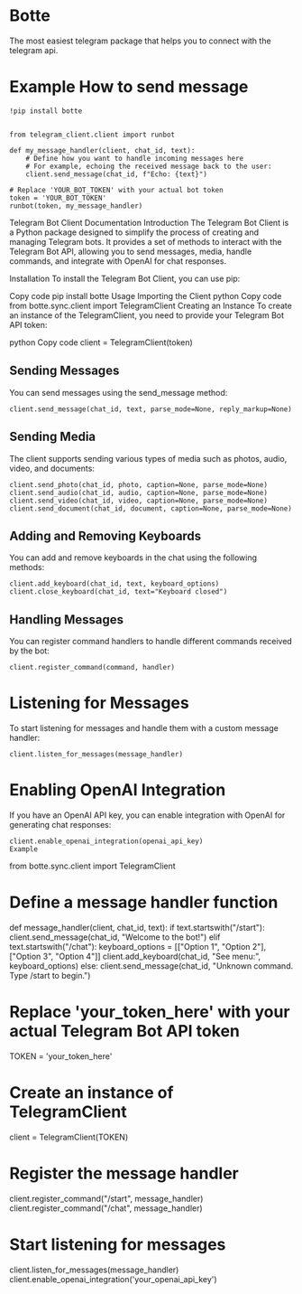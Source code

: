 # Botte
The most easiest telegram package that helps you to connect with the telegram api.

# Example How to send message

```
!pip install botte

```
```

from telegram_client.client import runbot

def my_message_handler(client, chat_id, text):
    # Define how you want to handle incoming messages here
    # For example, echoing the received message back to the user:
    client.send_message(chat_id, f"Echo: {text}")

# Replace 'YOUR_BOT_TOKEN' with your actual bot token
token = 'YOUR_BOT_TOKEN'
runbot(token, my_message_handler)

```
Telegram Bot Client Documentation
Introduction
The Telegram Bot Client is a Python package designed to simplify the process of creating and managing Telegram bots. It provides a set of methods to interact with the Telegram Bot API, allowing you to send messages, media, handle commands, and integrate with OpenAI for chat responses.

Installation
To install the Telegram Bot Client, you can use pip:

Copy code
pip install botte
Usage
Importing the Client
python
Copy code
from botte.sync.client import TelegramClient
Creating an Instance
To create an instance of the TelegramClient, you need to provide your Telegram Bot API token:

python
Copy code
client = TelegramClient(token)
## Sending Messages
You can send messages using the send_message method:
```
client.send_message(chat_id, text, parse_mode=None, reply_markup=None)
```
## Sending Media
The client supports sending various types of media such as photos, audio, video, and documents:
```
client.send_photo(chat_id, photo, caption=None, parse_mode=None)
client.send_audio(chat_id, audio, caption=None, parse_mode=None)
client.send_video(chat_id, video, caption=None, parse_mode=None)
client.send_document(chat_id, document, caption=None, parse_mode=None)
```
## Adding and Removing Keyboards
You can add and remove keyboards in the chat using the following methods:
```
client.add_keyboard(chat_id, text, keyboard_options)
client.close_keyboard(chat_id, text="Keyboard closed")
```
## Handling Messages

You can register command handlers to handle different commands received by the bot:

```
client.register_command(command, handler)
```

# Listening for Messages
To start listening for messages and handle them with a custom message handler:

```
client.listen_for_messages(message_handler)
```
# Enabling OpenAI Integration
If you have an OpenAI API key, you can enable integration with OpenAI for generating chat responses:
```
client.enable_openai_integration(openai_api_key)
Example
```
from botte.sync.client import TelegramClient

# Define a message handler function
def message_handler(client, chat_id, text):
    if text.startswith("/start"):
        client.send_message(chat_id, "Welcome to the bot!")
    elif text.startswith("/chat"):
        keyboard_options = [["Option 1", "Option 2"], ["Option 3", "Option 4"]]
        client.add_keyboard(chat_id, "See menu:", keyboard_options)
    else:
        client.send_message(chat_id, "Unknown command. Type /start to begin.")

# Replace 'your_token_here' with your actual Telegram Bot API token
TOKEN = 'your_token_here'

# Create an instance of TelegramClient
client = TelegramClient(TOKEN)

# Register the message handler
client.register_command("/start", message_handler)
client.register_command("/chat", message_handler)

# Start listening for messages
client.listen_for_messages(message_handler)
client.enable_openai_integration('your_openai_api_key')
```